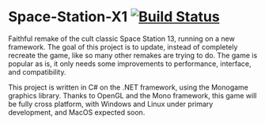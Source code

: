 # Space-Station-X1 [![Build Status](https://travis-ci.org/AlmostPete/Space-Station-X1.svg?branch=master)](https://travis-ci.org/AlmostPete/Space-Station-X1)
Faithful remake of the cult classic Space Station 13, running on a new framework. The goal of this project is to update, instead of completely recreate the game, like so many other remakes are trying to do. The game is popular as is, it only needs some improvements to performance, interface, and compatibility.

This project is written in C# on the .NET framework, using the Monogame graphics library. Thanks to OpenGL and the Mono framework, this game will be fully cross platform, with Windows and Linux under primary development, and MacOS expected soon.
